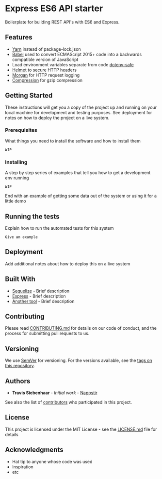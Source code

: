 # Express ES6 API starter

Boilerplate for building REST API's with ES6 and Express.

## Features
* [Yarn](https://yarnpkg.com/) instead of package-lock.json
* [Babel](https://babeljs.io/) used to convert ECMAScript 2015+ code into a backwards compatible version of JavaScript
* Load environment variables separate from code [dotenv-safe](https://github.com/rolodato/dotenv-safe)
* [Helmet](https://github.com/helmetjs/helmet) to secure HTTP headers
* [Morgan](https://github.com/expressjs/morgan) for HTTP request logging
* [Compression](https://github.com/expressjs/compression) for gzip compression

## Getting Started

These instructions will get you a copy of the project up and running on your local machine for development and testing purposes. See deployment for notes on how to deploy the project on a live system.

### Prerequisites

What things you need to install the software and how to install them

```
WIP
```

### Installing

A step by step series of examples that tell you how to get a development env running


```
WIP
```

End with an example of getting some data out of the system or using it for a little demo

## Running the tests

Explain how to run the automated tests for this system

```
Give an example
```

## Deployment

Add additional notes about how to deploy this on a live system

## Built With

* [Sequelize](http://docs.sequelizejs.com/) - Brief description
* [Express](https://expressjs.com/) - Brief description
* [Another tool](https://google.com) - Brief description

## Contributing

Please read [CONTRIBUTING.md](https://github.com/Nappstir/express-es6-api-starter/CONTRIBUTING.md) for details on our code of conduct, and the process for submitting pull requests to us.

## Versioning

We use [SemVer](http://semver.org/) for versioning. For the versions available, see the [tags on this repository](https://github.com/your/project/tags). 

## Authors

* **Travis Siebenhaar** - *Initial work* - [Nappstir](https://github.com/Nappstir)

See also the list of [contributors](https://github.com/your/project/contributors) who participated in this project.

## License

This project is licensed under the MIT License - see the [LICENSE.md](LICENSE.md) file for details

## Acknowledgments

* Hat tip to anyone whose code was used
* Inspiration
* etc
